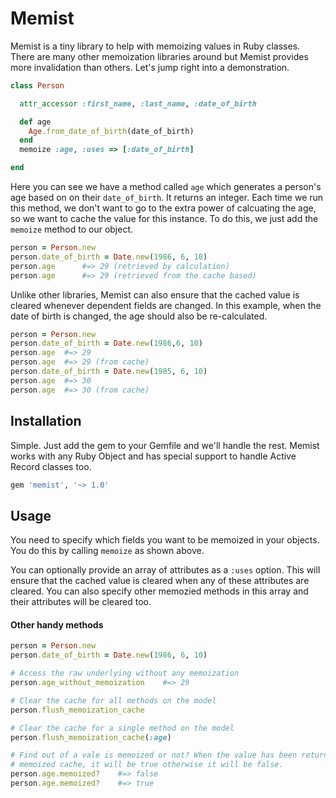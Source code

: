 # Memist

Memist is a tiny library to help with memoizing values in Ruby classes. There
are many other memoization libraries around but Memist provides more invalidation
than others. Let's jump right into a demonstration.

```ruby
class Person

  attr_accessor :first_name, :last_name, :date_of_birth

  def age
    Age.from_date_of_birth(date_of_birth)
  end
  memoize :age, :uses => [:date_of_birth]

end
```

Here you can see we have a method called `age` which generates a person's age
based on on their `date_of_birth`. It returns an integer. Each time we run this
method, we don't want to go to the extra power of calcuating the age, so we
want to cache the value for this instance. To do this, we just add the `memoize`
method to our object.

```ruby
person = Person.new
person.date_of_birth = Date.new(1986, 6, 10)
person.age      #=> 29 (retrieved by calculation)
person.age      #=> 29 (retrieved from the cache based)
```

Unlike other libraries, Memist can also ensure that the cached value is cleared
whenever dependent fields are changed. In this example, when the date of birth
is changed, the age should also be re-calculated.

```ruby
person = Person.new
person.date_of_birth = Date.new(1986,6, 10)
person.age  #=> 29
person.age  #=> 29 (from cache)
person.date_of_birth = Date.new(1985, 6, 10)
person.age  #=> 30
person.age  #=> 30 (from cache)
```

## Installation

Simple. Just add the gem to your Gemfile and we'll handle the rest. Memist works
with any Ruby Object and has special support to handle Active Record classes too.

```ruby
gem 'memist', '~> 1.0'
```

## Usage

You need to specify which fields you want to be memoized in your objects. You
do this by calling `memoize` as shown above.

You can optionally provide an array of attributes as a `:uses` option. This will
ensure that the cached value is cleared when any of these attributes are cleared.
You can also specify other memozied methods in this array and their attributes
will be cleared too.

#### Other handy methods

```ruby
person = Person.new
person.date_of_birth = Date.new(1986, 6, 10)

# Access the raw underlying without any memoization
person.age_without_memoization    #=> 29

# Clear the cache for all methods on the model
person.flush_memoization_cache

# Clear the cache for a single method on the model
person.flush_memoization_cache(:age)

# Find out of a vale is memoized or not? When the value has been returned from
# memoized cache, it will be true otherwise it will be false.
person.age.memoized?    #=> false
person.age.memoized?    #=> true
```

